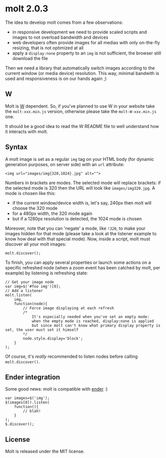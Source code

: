 molt 2.0.3
==========

The idea to develop molt comes from a few observations:

- in responsive development we need to provide scaled scripts and images to not overload bandwidth and devices
- web developers often provide images for all medias with only on-the-fly resizing, that is not optimized at all
- apply a `display:none` property to an `img` is not sufficient, the browser still download the file

Then we need a library that automatically switch images according to the current window (or media device) resolution. This way, minimal bandwith is used and responsiveness is on our hands again ;)

W
-

Molt is [W](https://github.com/pyrsmk/W) dependent. So, if you've planned to use W in your website take the `molt-xxx.min.js` version, otherwise please take the `molt-W-xxx.min.js` one.

It should be a good idea to read the W README file to well understand how it interacts with molt.

Syntax
------

A molt image is set as a regular `img` tag on your HTML body (for dynamic generation purposes, on server side) with an `url` attribute:

    <img url="images/img{320,1024}.jpg" alt="">

Numbers in brackets are modes. The selected mode will replace brackets: if the selected mode is 320 then the URL will look like `images/img320.jpg`. A mode is chosen like this:

- if the current window/device width is, let's say, 240px then molt will choose the 320 mode
- for a 480px width, the 320 mode again
- but if a 1280px resolution is detected, the 1024 mode is chosen

Moreover, note that you can 'negate' a mode, like `!320`, to make your images hidden for that mode (please take a look at the listener example to know how deal with that special mode). Now, inside a script, molt must discover all your molt images:

    molt.discover();

To finish, you can apply several properties or launch some actions on a specific refreshed node (when a zoom event has been catched by molt, per example) by listening is refreshing state:

    // Get your image node
    var img=$('#foo img')[0];
    // Add a listener
    molt.listen(
        img,
        function(node){
            // Force image displaying at each refresh
            /*
                It's especially needed when you've set an empty mode:
                when the empty mode is reached, display:none is applied
                but since molt can't know what primary display property is set, the user must set it himself
            */
            node.style.display='block';
        }
    );

Of course, it's _really_ recommended to listen nodes before calling `molt.discover()`.

Ender integration
-----------------

Some good news: molt is compatible with [ender](http://ender.no.de) :)

    var images=$('img');
    $(images[0]).listen(
        function(){
            // blah!
        }
    );
    $.discover();

License
-------

Molt is released under the MIT license.
